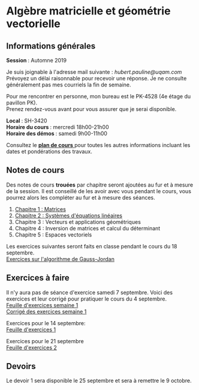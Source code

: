 # Algèbre matricielle et géométrie vectorielle

## Informations générales

<b> Session </b> : Automne 2019  <br>

Je suis joignable à l'adresse mail suivante : <i> hubert.pauline<span></span><span>@</span><span></span>uqam<span>.</span><span>com</span><span class="border"> </span> </i> <br/>
Prévoyez un délai raisonnable pour recevoir une réponse. Je ne consulte généralement pas mes courriels la fin de semaine.

Pour me rencontrer en personne, mon bureau est le PK-4528 (4e étage du pavillon PK). <br>
Prenez rendez-vous avant pour vous assurer que je serai disponible. 


<b> Local </b> : SH-3420 <br>
<b> Horaire du cours </b> : mercredi 18h00-21h00 <br>
<b> Horaire des démos </b> : samedi 9h00-11h00

Consultez le [<b> plan de cours</b> ](mat0600/plan_de_cours.pdf) pour toutes les autres informations incluant les dates et pondérations des travaux. 

## Notes de cours

Des notes de cours **trouées** par chapitre seront ajoutées au fur et à mesure de la session. Il est conseillé de les avoir avec vous pendant le cours, vous pourrez alors les compléter au fur et à mesure des séances.

 <ol>
  <li><a href="mat0600/notes_chap1.pdf">Chapitre 1 : Matrices</a></li>
  <li><a href="mat0600/notes_chap2.pdf">Chapitre 2 : Systèmes d'équations linéaires</a></li>
  <li>Chapitre 3 : Vecteurs et applications géométriques</li>
  <li>Chapitre 4 : Inversion de matrices et calcul du déterminant</li>
  <li>Chapitre 5 : Espaces vectoriels </li>
</ol>

Les exercices suivantes seront faits en classe pendant le cours du 18 septembre. <br>
[Exercices sur l'algorithme de Gauss-Jordan](mat0600/exercices0918.pdf)

## Exercices à faire

Il n'y aura pas de séance d'exercice samedi 7 septembre. Voici des exercices et leur corrigé pour pratiquer le cours du 4 septembre. <br>
[Feuille d'exercices semaine 1](mat0600/exercices0.pdf) <br>
[Corrigé des exercices semaine 1](mat0600/solutions0.pdf)

Exercices pour le 14 septembre: <br>
[Feuille d'exercices 1](mat0600/exercices1.pdf)

Exercices pour le 21 septembre <br>
[Feuille d'exercices 2](mat0600/exercices2.pdf)


## Devoirs

Le devoir 1 sera disponible le 25 septembre et sera à remettre le 9 octobre. 

